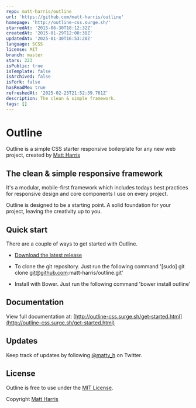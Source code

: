 ```yaml
---
repo: matt-harris/outline
url: 'https://github.com/matt-harris/outline'
homepage: 'http://outline-css.surge.sh/'
starredAt: '2015-06-30T18:12:32Z'
createdAt: '2015-01-29T12:00:38Z'
updatedAt: '2025-01-30T16:53:20Z'
language: SCSS
license: MIT
branch: master
stars: 223
isPublic: true
isTemplate: false
isArchived: false
isFork: false
hasReadMe: true
refreshedAt: '2025-02-25T21:52:39.761Z'
description: The clean & simple framework.
tags: []
---
```


# Outline

Outline is a simple CSS starter responsive boilerplate for any new web project, created by [Matt Harris](https://twitter.com/matty_h)

## The clean & simple responsive framework

It's a modular, mobile-first framework which includes todays best practices for responsive design and core components I use on every project.

Outline is designed to be a starting point. A solid foundation for your project, leaving the creativity up to you.

## Quick start

There are a couple of ways to get started with Outline.

- [Download the latest release](https://github.com/matt-harris/outline/archive/master.zip)

- To clone the git repository. Just run the following command '[sudo] git clone git@github.com:matt-harris/outline.git'

- Install with Bower. Just run the following command 'bower install outline'

## Documentation

View full documentation at: [http://outline-css.surge.sh/get-started.html](http://outline-css.surge.sh/get-started.html)

## Updates

Keep track of updates by following [@matty_h](https://twitter.com/matty_h) on Twitter.

## License

Outline is free to use under the [MIT License](LICENSE).

Copyright [Matt Harris](http://www.matt-harris.net)
